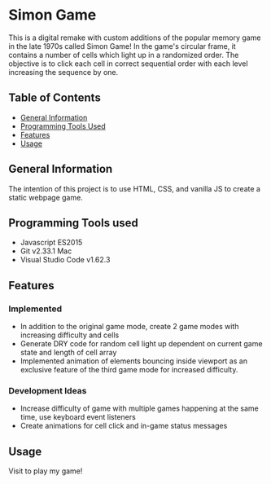 # Simon Game 

This is a digital remake with custom additions of the popular memory game in the late 1970s called Simon Game! 
In the game's circular frame, it contains a number of cells which light up in a randomized order. The objective is to click each cell in correct sequential order with each level increasing the sequence by one.

## Table of Contents
* [General Information](#general-information)
* [Programming Tools Used](#programming-tools-used)
* [Features](#features)
* [Usage](#usage)

## General Information
The intention of this project is to use HTML, CSS, and vanilla JS to create a static webpage game.

## Programming Tools used
* Javascript ES2015
* Git v2.33.1 Mac
* Visual Studio Code v1.62.3

## Features
### Implemented
* In addition to the original game mode, create 2 game modes with increasing difficulty and cells
* Generate DRY code for random cell light up dependent on current game state and length of cell array
* Implemented animation of elements bouncing inside viewport as an exclusive feature of the third game mode for increased difficulty.

### Development Ideas
* Increase difficulty of game with multiple games happening at the same time, use keyboard event listeners
* Create animations for cell click and in-game status messages

## Usage
Visit to play my game! 

